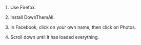 1. Use Firefox.

2. Install DownThemAll.

3. In Facebook, click on your own name, then click on Photos.

4. Scroll down until it has loaded everything.